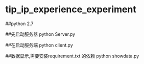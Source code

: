 # tip_ip_experience_experiment

##python 2.7

##先启动服务器
python Server.py

##在启动服务端
python client.py

##数据显示,需要安装requirement.txt 的依赖
python showdata.py


